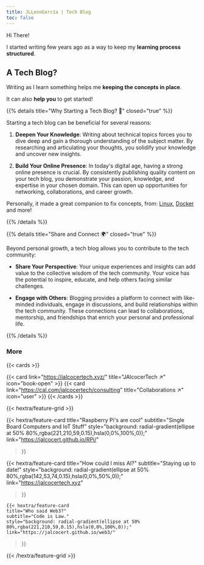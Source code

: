 ```yaml
---
title: JLLeonGarcía | Tech Blog
toc: false
---
```


Hi There!

I started writing few years ago as a way to keep my **learning process structured**.

## A Tech Blog?

Writing as I learn something helps me **keeping the concepts in place**.

It can also **help you** to get started!

{{% details title="Why Starting a Tech Blog? 🚀" closed="true" %}}

Starting a tech blog can be beneficial for several reasons:

1. **Deepen Your Knowledge**: Writing about technical topics forces you to dive deep and gain a thorough understanding of the subject matter. By researching and articulating your thoughts, you solidify your knowledge and uncover new insights.

2. **Build Your Online Presence**: In today's digital age, having a strong online presence is crucial. By consistently publishing quality content on your tech blog, you demonstrate your passion, knowledge, and expertise in your chosen domain. This can open up opportunities for networking, collaborations, and career growth.

Personally, it made a great companion to fix concepts, from: [Linux](https://github.com/JAlcocerT/Linux), [Docker](https://github.com/JAlcocerT/Docker) and more!

{{% /details %}}

{{% details title="Share and Connect 🌍" closed="true" %}}

Beyond personal growth, a tech blog allows you to contribute to the tech community:

* **Share Your Perspective**: Your unique experiences and insights can add value to the collective wisdom of the tech community. Your voice has the potential to inspire, educate, and help others facing similar challenges.

* **Engage with Others**: Blogging provides a platform to connect with like-minded individuals, engage in discussions, and build relationships within the tech community. These connections can lead to collaborations, mentorship, and friendships that enrich your personal and professional life.

{{% /details %}}

### More

{{< cards >}}
  <!-- {{< card link="blog" title="Blog" icon="book-open" >}} -->
  {{< card link="https://jalcocertech.xyz/" title="JAlcocerTech ↗" icon="book-open" >}}
  {{< card link="https://cal.com/jalcocertech/consulting" title="Collaborations ↗" icon="user" >}}
{{< /cards >}}

{{< hextra/feature-grid >}}
 
  {{< hextra/feature-card
    title="Raspberry Pi's are cool"
    subtitle="Single Board Computers and IoT Stuff"
    style="background: radial-gradient(ellipse at 50% 80%,rgba(221,210,59,0.15),hsla(0,0%,100%,0));"
    link="https://jalcocert.github.io/RPi/"
  >}}

  {{< hextra/feature-card
    title="How could I miss AI?"
    subtitle="Staying up to date!"
    style="background: radial-gradient(ellipse at 50% 80%,rgba(142,53,74,0.15),hsla(0,0%,50%,0));"
    link="https://jalcocertech.xyz"
  >}}

    {{< hextra/feature-card
    title="Who said Web3?"
    subtitle="Code is Law."
    style="background: radial-gradient(ellipse at 50% 80%,rgba(221,210,59,0.15),hsla(0,0%,100%,0));"
    link="https://jalcocert.github.io/web3/"
  >}}

{{< /hextra/feature-grid >}}

<!-- {{< cards cols="1" >}}
  {{< card link="https://jalcocert.github.io/Portfolio/" title="Portfolio Links ↗" icon="user" >}}
{{< /cards >}} -->